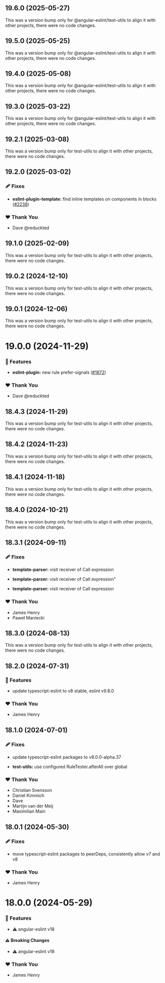 ## 19.6.0 (2025-05-27)

This was a version bump only for @angular-eslint/test-utils to align it with other projects, there were no code changes.

## 19.5.0 (2025-05-25)

This was a version bump only for @angular-eslint/test-utils to align it with other projects, there were no code changes.

## 19.4.0 (2025-05-08)

This was a version bump only for @angular-eslint/test-utils to align it with other projects, there were no code changes.

## 19.3.0 (2025-03-22)

This was a version bump only for @angular-eslint/test-utils to align it with other projects, there were no code changes.

## 19.2.1 (2025-03-08)

This was a version bump only for test-utils to align it with other projects, there were no code changes.

## 19.2.0 (2025-03-02)

### 🩹 Fixes

- **eslint-plugin-template:** find inline templates on components in blocks ([#2238](https://github.com/angular-eslint/angular-eslint/pull/2238))

### ❤️ Thank You

- Dave @reduckted

## 19.1.0 (2025-02-09)

This was a version bump only for test-utils to align it with other projects, there were no code changes.

## 19.0.2 (2024-12-10)

This was a version bump only for test-utils to align it with other projects, there were no code changes.

## 19.0.1 (2024-12-06)

This was a version bump only for test-utils to align it with other projects, there were no code changes.

# 19.0.0 (2024-11-29)

### 🚀 Features

- **eslint-plugin:** new rule prefer-signals ([#1872](https://github.com/angular-eslint/angular-eslint/pull/1872))

### ❤️ Thank You

- Dave @reduckted

## 18.4.3 (2024-11-29)

This was a version bump only for test-utils to align it with other projects, there were no code changes.

## 18.4.2 (2024-11-23)

This was a version bump only for test-utils to align it with other projects, there were no code changes.

## 18.4.1 (2024-11-18)

This was a version bump only for test-utils to align it with other projects, there were no code changes.

## 18.4.0 (2024-10-21)

This was a version bump only for test-utils to align it with other projects, there were no code changes.

## 18.3.1 (2024-09-11)

### 🩹 Fixes

- **template-parser:** visit receiver of Call expression

- **template-parser:** visit receiver of Call expression"

- **template-parser:** visit receiver of Call expression

### ❤️ Thank You

- James Henry
- Paweł Maniecki

## 18.3.0 (2024-08-13)

This was a version bump only for test-utils to align it with other projects, there were no code changes.

## 18.2.0 (2024-07-31)

### 🚀 Features

- update typescript-eslint to v8 stable, eslint v9.8.0

### ❤️ Thank You

- James Henry

## 18.1.0 (2024-07-01)

### 🩹 Fixes

- update typescript-eslint packages to v8.0.0-alpha.37

- **test-utils:** use configured RuleTester.afterAll over global

### ❤️ Thank You

- Christian Svensson
- Daniel Kimmich
- Dave
- Martijn van der Meij
- Maximilian Main

## 18.0.1 (2024-05-30)

### 🩹 Fixes

- move typescript-eslint packages to peerDeps, consistently allow v7 and v8

### ❤️ Thank You

- James Henry

# 18.0.0 (2024-05-29)

### 🚀 Features

- ⚠️ angular-eslint v18

#### ⚠️ Breaking Changes

- ⚠️ angular-eslint v18

### ❤️ Thank You

- James Henry
